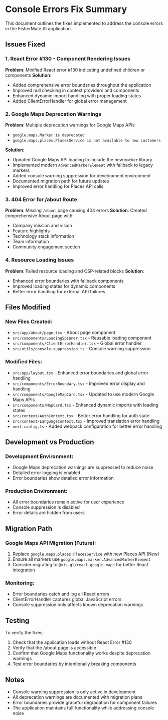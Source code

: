 # Console Errors Fix Summary

This document outlines the fixes implemented to address the console errors in the FisherMate.AI application.

## Issues Fixed

### 1. React Error #130 - Component Rendering Issues
**Problem**: Minified React error #130 indicating undefined children or components
**Solution**: 
- Added comprehensive error boundaries throughout the application
- Improved null checking in context providers and components
- Enhanced dynamic import handling with proper loading states
- Added ClientErrorHandler for global error management

### 2. Google Maps Deprecation Warnings
**Problem**: Multiple deprecation warnings for Google Maps APIs
- `google.maps.Marker is deprecated`
- `google.maps.places.PlacesService is not available to new customers`

**Solution**:
- Updated Google Maps API loading to include the new `marker` library
- Implemented modern `AdvancedMarkerElement` with fallback to legacy markers
- Added console warning suppression for development environment
- Documented migration path for future updates
- Improved error handling for Places API calls

### 3. 404 Error for /about Route
**Problem**: Missing `/about` page causing 404 errors
**Solution**: Created comprehensive About page with:
- Company mission and vision
- Feature highlights
- Technology stack information
- Team information
- Community engagement section

### 4. Resource Loading Issues
**Problem**: Failed resource loading and CSP-related blocks
**Solution**:
- Enhanced error boundaries with fallback components
- Improved loading states for dynamic components
- Better error handling for external API failures

## Files Modified

### New Files Created:
- `src/app/about/page.tsx` - About page component
- `src/components/LoadingSpinner.tsx` - Reusable loading component
- `src/components/ClientErrorHandler.tsx` - Global error handler
- `src/utils/console-suppression.ts` - Console warning suppression

### Modified Files:
- `src/app/layout.tsx` - Enhanced error boundaries and global error handling
- `src/components/ErrorBoundary.tsx` - Improved error display and handling
- `src/components/GoogleMapCard.tsx` - Updated to use modern Google Maps APIs
- `src/components/MapCard.tsx` - Enhanced dynamic imports with loading states
- `src/context/AuthContext.tsx` - Better error handling for auth state
- `src/context/LanguageContext.tsx` - Improved translation error handling
- `next.config.ts` - Added webpack configuration for better error handling

## Development vs Production

### Development Environment:
- Google Maps deprecation warnings are suppressed to reduce noise
- Detailed error logging is enabled
- Error boundaries show detailed error information

### Production Environment:
- All error boundaries remain active for user experience
- Console suppression is disabled
- Error details are hidden from users

## Migration Path

### Google Maps API Migration (Future):
1. Replace `google.maps.places.PlacesService` with new Places API (New)
2. Ensure all markers use `google.maps.marker.AdvancedMarkerElement`
3. Consider migrating to `@vis.gl/react-google-maps` for better React integration

### Monitoring:
- Error boundaries catch and log all React errors
- ClientErrorHandler captures global JavaScript errors
- Console suppression only affects known deprecation warnings

## Testing

To verify the fixes:
1. Check that the application loads without React Error #130
2. Verify that the /about page is accessible
3. Confirm that Google Maps functionality works despite deprecation warnings
4. Test error boundaries by intentionally breaking components

## Notes

- Console warning suppression is only active in development
- All deprecation warnings are documented with migration plans
- Error boundaries provide graceful degradation for component failures
- The application maintains full functionality while addressing console noise
